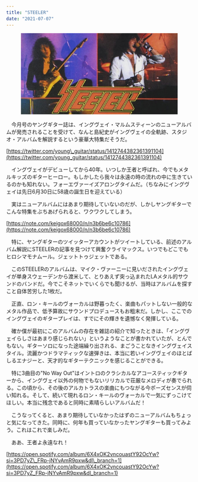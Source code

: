 ```yaml
---
title: "STEELER"
date: "2021-07-07"
---
```


<figure>

![](assets/n511fae939b5b_cad0d77b28888423ef0c3e56daba12ff.jpg)

</figure>

　今月号のヤングギター誌は、イングヴェイ・マルムスティーンのニューアルバムが発売されることを受けて、なんと島紀史がイングヴェイの全軌跡、スタジオ・アルバムを解説するという豪華大特集だそうだ。

[https://twitter.com/young\_guitar/status/1412744382361391104](https://twitter.com/young_guitar/status/1412744382361391104)

　イングヴェイがデビューしてから40年。いつしか王者と呼ばれ、今でもメタルキッズのギターヒーロー。もしかしたら我々は永遠の時の流れの中に生きているのかも知れない。フォーエヴァーイズアロングタイムだ。（ちなみにイングヴェイは先日6月30日に58歳の誕生日を迎えている）

　実はニューアルバムにはあまり期待していないのだが、しかしヤングギターでこんな特集をぶちあげられると、ワクワクしてしまう。

[https://note.com/keigox68000/n/n3b6be6c10786](https://note.com/keigox68000/n/n3b6be6c10786)

　特に、ヤングギターのツイッターアカウントがツイートしている、前述のアルバム解説にSTEELERの記事を見つけて興奮クライマックス。いつでもどこでもヒロシマモナムール。ジェットトゥジェットである。

　このSTEELERのアルバムは、マイク・ヴァーニーに見いだされたイングヴェイが単身スウェーデンから渡米して、とりあえず突っ込まれたLAメタル的サウンドのバンドだ。今でこそネットでいくらでも聞けるが、当時はアルバムを探すこと自体苦労した1枚だ。

　正直、ロン・キールのヴォーカルは野暮ったく、楽曲もパットしない一般的なメタル作品で、低予算故にサウンドプロデュースもお粗末だ。しかし、ここでのイングヴェイのギタープレイは、すでにその輝きを遺憾なく発揮している。

　確か僕が最初にこのアルバムの存在を雑誌の紹介で知ったときは、「イングヴェイらしさはあまり感じられない」というようなことが書かれていたが、とんでもない。ギターソロになった途端繰り出される、まごうことなきイングヴェイスタイル。流麗かつドラマティックな速弾きは、本当に若いイングヴェイのほとばしるエナジーと、天才的なギターテクニックを感じることができる。

　特に3曲目の"No Way Out"はイントロのクラシカルなアコースティックギターから、イングヴェイ以外の何物でもないリリカルで荘厳なメロディが奏でられる。この頃から、その後のアルカトラスの楽曲にもつながる今ポーズセンスが伺い知れる。そして、続いて現れるロン・キールのヴォーカルで一気にずっこけてほしい。本当に残念であると同時に素晴らしいアルバムだ！

　こうなってくると、あまり期待していなかったはずのニューアルバムもちょっと気になってきた。同時に、何年も買っていなかったヤングギターも買ってみよう。これはこれで楽しみだ。

　ああ、王者よ永遠なれ！

[https://open.spotify.com/album/6X4xOK2vncouastY92OcYw?si=3PD7yZ\_FRp-jNYvAmR9pxw&dl\_branch=1](https://open.spotify.com/album/6X4xOK2vncouastY92OcYw?si=3PD7yZ_FRp-jNYvAmR9pxw&dl_branch=1)
